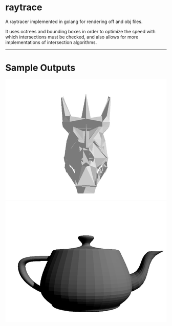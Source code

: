 # raytrace

A raytracer implemented in golang for rendering off and obj files.

It uses octrees and bounding boxes in order to optimize the speed with which intersections
must be checked, and also allows for more implementations of intersection algorithms.

---

# Sample Outputs

![Dragon](./outputs/dragon.png)
![Teapot](./outputs/teapot.png)
